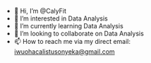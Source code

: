 - 👋 Hi, I’m @CalyFit
- 👀 I’m interested in Data Analysis
- 🌱 I’m currently learning Data Analysis
- 💞️ I’m looking to collaborate on Data Analysis 
- 📫 How to reach me via my direct email: iwuohacalistusonyeka@gmail.com

<!---
CalyFit/CalyFit is a ✨ special ✨ repository because its `README.md` (this file) appears on your GitHub profile.
You can click the Preview link to take a look at your changes.
--->
